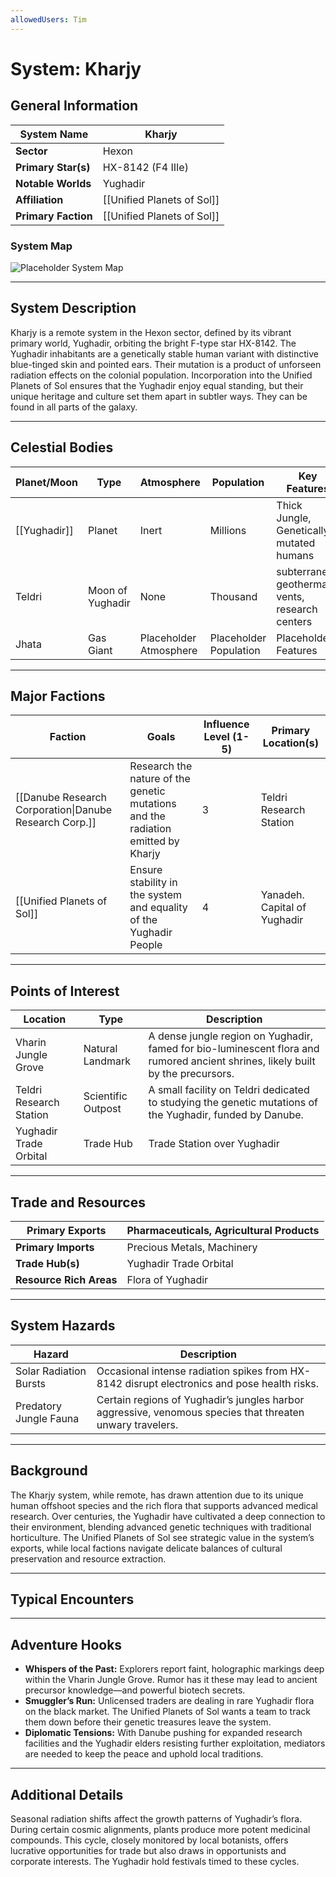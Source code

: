 ```yaml
---
allowedUsers: Tim
---
```


# System: Kharjy

## General Information 

| **System Name**     | Kharjy                     |
| ------------------- | -------------------------- |
| **Sector**          | Hexon                      |
| **Primary Star(s)** | HX-8142 (F4 IIIe)          |
| **Notable Worlds**  | Yughadir                   |
| **Affiliation**     | [[Unified Planets of Sol]] |
| **Primary Faction** | [[Unified Planets of Sol]] |

### System Map

![Placeholder System Map](https://publish-01.obsidian.md/access/36b98e212e9d73fe1bd4813f96b0fd71/z_Assets/Misc/ImagePlaceholder.png)  

---

## System Description 

Kharjy is a remote system in the Hexon sector, defined by its vibrant primary world, Yughadir, orbiting the bright F-type star HX-8142. The Yughadir inhabitants are a genetically stable human variant with distinctive blue-tinged skin and pointed ears. Their mutation is a product of unforseen radiation effects on the colonial population. Incorporation into the Unified Planets of Sol ensures that the Yughadir enjoy equal standing, but their unique heritage and culture set them apart in subtler ways. They can be found in all parts of the galaxy.

---

## Celestial Bodies 

| **Planet/Moon** | **Type**         | **Atmosphere**         | **Population**         | **Key Features**                                |
| --------------- | ---------------- | ---------------------- | ---------------------- | ----------------------------------------------- |
| [[Yughadir]]    | Planet           | Inert                  | Millions               | Thick Jungle, Genetically mutated humans        |
| Teldri          | Moon of Yughadir | None                   | Thousand               | subterranean geothermal vents, research centers |
| Jhata           | Gas Giant        | Placeholder Atmosphere | Placeholder Population | Placeholder Features                            |

---
## Major Factions 

| **Faction**                                            | **Goals**                                                                        | **Influence Level (1-5)** | **Primary Location(s)**      |
| ------------------------------------------------------ | -------------------------------------------------------------------------------- | ------------------------- | ---------------------------- |
| [[Danube Research Corporation\|Danube Research Corp.]] | Research the nature of the genetic mutations and the radiation emitted by Kharjy | 3                         | Teldri Research Station      |
| [[Unified Planets of Sol]]                             | Ensure stability in the system and equality of the Yughadir People               | 4                         | Yanadeh. Capital of Yughadir |

---
## Points of Interest 

| **Location**            | **Type**           | **Description**                                                                                                                 |
| ----------------------- | ------------------ | ------------------------------------------------------------------------------------------------------------------------------- |
| Vharin Jungle Grove     | Natural Landmark   | A dense jungle region on Yughadir, famed for bio-luminescent flora and rumored ancient shrines, likely built by the precursors. |
| Teldri Research Station | Scientific Outpost | A small facility on Teldri dedicated to studying the genetic mutations of the Yughadir, funded by Danube.                       |
| Yughadir Trade Orbital  | Trade Hub          | Trade Station over Yughadir                                                                                                     |

---

## Trade and Resources 

| **Primary Exports**     | Pharmaceuticals, Agricultural Products |
| ----------------------- | -------------------------------------- |
| **Primary Imports**     | Precious Metals, Machinery             |
| **Trade Hub(s)**        | Yughadir Trade Orbital                 |
| **Resource Rich Areas** | Flora of Yughadir                      |

---

## System Hazards 

| **Hazard**             | **Description**                                                                                           |
| ---------------------- | --------------------------------------------------------------------------------------------------------- |
| Solar Radiation Bursts | Occasional intense radiation spikes from HX-8142 disrupt electronics and pose health risks.               |
| Predatory Jungle Fauna | Certain regions of Yughadir’s jungles harbor aggressive, venomous species that threaten unwary travelers. |

---

## Background

The Kharjy system, while remote, has drawn attention due to its unique human offshoot species and the rich flora that supports advanced medical research. Over centuries, the Yughadir have cultivated a deep connection to their environment, blending advanced genetic techniques with traditional horticulture. The Unified Planets of Sol see strategic value in the system’s exports, while local factions navigate delicate balances of cultural preservation and resource extraction.

---

## Typical Encounters 


---

## Adventure Hooks 

- **Whispers of the Past:** Explorers report faint, holographic markings deep within the Vharin Jungle Grove. Rumor has it these may lead to ancient precursor knowledge—and powerful biotech secrets.
- **Smuggler’s Run:** Unlicensed traders are dealing in rare Yughadir flora on the black market. The Unified Planets of Sol wants a team to track them down before their genetic treasures leave the system.
- **Diplomatic Tensions:** With Danube pushing for expanded research facilities and the Yughadir elders resisting further exploitation, mediators are needed to keep the peace and uphold local traditions.

---

## Additional Details 

Seasonal radiation shifts affect the growth patterns of Yughadir’s flora. During certain cosmic alignments, plants produce more potent medicinal compounds. This cycle, closely monitored by local botanists, offers lucrative opportunities for trade but also draws in opportunists and corporate interests. The Yughadir hold festivals timed to these cycles.